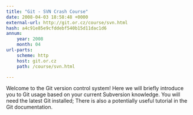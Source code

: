 ```yaml
---
title: "Git - SVN Crash Course"
date: 2008-04-03 18:58:48 +0000
external-url: http://git.or.cz/course/svn.html
hash: a4c91e85e9cfddebf540b15d11dac1d6
annum:
    year: 2008
    month: 04
url-parts:
    scheme: http
    host: git.or.cz
    path: /course/svn.html

---
```


Welcome to the Git version control system! Here we will briefly introduce you to Git usage based on your current Subversion knowledge. You will need the latest Git installed; There is also a potentially useful tutorial in the Git documentation.
